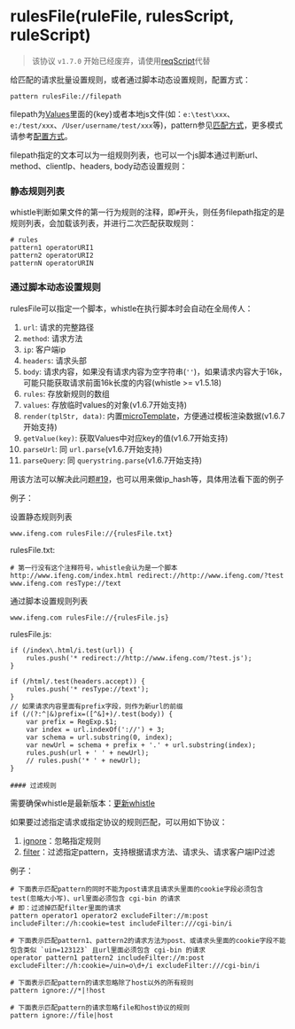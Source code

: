 # rulesFile(ruleFile, rulesScript, ruleScript)

> 该协议 `v1.7.0` 开始已经废弃，请使用[reqScript](./reqScript.html)代替

给匹配的请求批量设置规则，或者通过脚本动态设置规则，配置方式：

	pattern rulesFile://filepath

filepath为[Values](http://local.whistlejs.com/#values)里面的{key}或者本地js文件(如：`e:\test\xxx`、`e:/test/xxx`、`/User/username/test/xxx`等)，pattern参见[匹配方式](../pattern.html)，更多模式请参考[配置方式](../mode.html)。

filepath指定的文本可以为一组规则列表，也可以一个js脚本通过判断url、method、clientIp、headers, body动态设置规则：

### 静态规则列表
whistle判断如果文件的第一行为规则的注释，即`#`开头，则任务filepath指定的是规则列表，会加载该列表，并进行二次匹配获取规则：

	# rules
	pattern1 operatorURI1
	pattern2 operatorURI2
	patternN operatorURIN

### 通过脚本动态设置规则
rulesFile可以指定一个脚本，whistle在执行脚本时会自动在全局传人：

1. `url`: 请求的完整路径
2. `method`: 请求方法
3. `ip`: 客户端ip
4. `headers`: 请求头部
5. `body`: 请求内容，如果没有请求内容为空字符串(`''`)，如果请求内容大于16k，可能只能获取请求前面16k长度的内容(whistle >= v1.5.18)
6. `rules`: 存放新规则的数组
7. `values`: 存放临时values的对象(v1.6.7开始支持)
8. `render(tplStr, data)`: 内置[microTemplate](https://johnresig.com/blog/javascript-micro-templating/)，方便通过模板渲染数据(v1.6.7开始支持)
9. `getValue(key)`: 获取Values中对应key的值(v1.6.7开始支持)
10. `parseUrl`: 同 `url.parse`(v1.6.7开始支持)
11. `parseQuery`: 同 `querystring.parse`(v1.6.7开始支持)


用该方法可以解决此问题[#19](https://github.com/avwo/whistle/issues/19)，也可以用来做ip_hash等，具体用法看下面的例子


例子：

设置静态规则列表

	www.ifeng.com rulesFile://{rulesFile.txt}

rulesFile.txt:

	# 第一行没有这个注释符号，whistle会认为是一个脚本
	http://www.ifeng.com/index.html redirect://http://www.ifeng.com/?test
	www.ifeng.com resType://text

通过脚本设置规则列表

	www.ifeng.com rulesFile://{rulesFile.js}

rulesFile.js:

	if (/index\.html/i.test(url)) {
		rules.push('* redirect://http://www.ifeng.com/?test.js');
	}

	if (/html/.test(headers.accept)) {
		rules.push('* resType://text');
	}
	// 如果请求内容里面有prefix字段，则作为新url的前缀
	if (/(?:^|&)prefix=([^&]+)/.test(body)) {
		var prefix = RegExp.$1;
		var index = url.indexOf('://') + 3;
		var schema = url.substring(0, index);
		var newUrl = schema + prefix + '.' + url.substring(index);
		rules.push(url + ' ' + newUrl);
		// rules.push('* ' + newUrl);
	}

	#### 过滤规则
需要确保whistle是最新版本：[更新whistle](../update.html)

如果要过滤指定请求或指定协议的规则匹配，可以用如下协议：

1. [ignore](./ignore.html)：忽略指定规则
2. [filter](./filter.html)：过滤指定pattern，支持根据请求方法、请求头、请求客户端IP过滤

例子：

```
# 下面表示匹配pattern的同时不能为post请求且请求头里面的cookie字段必须包含test(忽略大小写)、url里面必须包含 cgi-bin 的请求
# 即：过滤掉匹配filter里面的请求
pattern operator1 operator2 excludeFilter://m:post includeFilter://h:cookie=test includeFilter:///cgi-bin/i

# 下面表示匹配pattern1、pattern2的请求方法为post、或请求头里面的cookie字段不能包含类似 `uin=123123` 且url里面必须包含 cgi-bin 的请求
operator pattern1 pattern2 includeFilter://m:post excludeFilter://h:cookie=/uin=o\d+/i excludeFilter:///cgi-bin/i

# 下面表示匹配pattern的请求忽略除了host以外的所有规则
pattern ignore://*|!host

# 下面表示匹配pattern的请求忽略file和host协议的规则
pattern ignore://file|host
```
